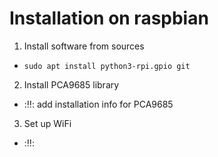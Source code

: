 # Installation on raspbian

1. Install software from sources
 - `sudo apt install python3-rpi.gpio git`
2. Install PCA9685 library
 - ::bangbang:: add installation info for PCA9685
3. Set up WiFi
 - ::bangbang::
